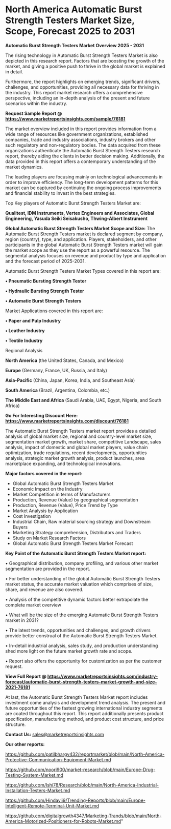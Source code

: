 # North America Automatic Burst Strength Testers Market Size, Scope, Forecast 2025 to 2031

<Strong> Automatic Burst Strength Testers Market Overview 2025 - 2031</strong>

The rising technology in Automatic Burst Strength Testers Market is also depicted in this research report. Factors that are boosting the growth of the market, and giving a positive push to thrive in the global market is explained in detail.

Furthermore, the report highlights on emerging trends, significant drivers, challenges, and opportunities, providing all necessary data for thriving in the industry. This report market research offers a comprehensive perspective, including an in-depth analysis of the present and future scenarios within the industry.

<strong>Request Sample Report @ <a href=https://www.marketreportsinsights.com/sample/76181>https://www.marketreportsinsights.com/sample/76181</a></strong>

The market overview included in this report provides information from a wide range of resources like government organizations, established companies, trade and industry associations, industry brokers and other such regulatory and non-regulatory bodies. The data acquired from these organizations authenticate the Automatic Burst Strength Testers research report, thereby aiding the clients in better decision making. Additionally, the data provided in this report offers a contemporary understanding of the market dynamics.

The leading players are focusing mainly on technological advancements in order to improve efficiency. The long-term development patterns for this market can be captured by continuing the ongoing process improvements and financial stability to invest in the best strategies.

Top Key players of Automatic Burst Strength Testers Market are:

<strong>Qualitest, IDM Instruments, Vertex Engineers and Associates, Global Engineering, Yasuda Seiki Seisakusho, Thwing-Albert Instrument</strong>

<strong><b>Global Automatic Burst Strength Testers Market Scope and Size:</b></strong>
The Automatic Burst Strength Testers market is declared segment by company, region (country), type, and application. Players, stakeholders, and other participants in the global Automatic Burst Strength Testers market will gain the market scope as they use the report as a powerful resource. The segmental analysis focuses on revenue and product by type and application and the forecast period of 2025-2031.

Automatic Burst Strength Testers Market Types covered in this report are:

<strong>• Pneumatic Bursting Strength Tester

• Hydraulic Bursting Strength Tester

• Automatic Burst Strength Testers</strong>

Market Applications covered in this report are:

<strong>• Paper and Pulp Industry

• Leather Industry

• Textile Industry</strong> 

Regional Analysis

<strong>North America</strong> (the United States, Canada, and Mexico)

<strong>Europe</strong> (Germany, France, UK, Russia, and Italy)

<strong>Asia-Pacific</strong> (China, Japan, Korea, India, and Southeast Asia)

<strong>South America</strong> (Brazil, Argentina, Colombia, etc.)

<strong>The Middle East and Africa</strong> (Saudi Arabia, UAE, Egypt, Nigeria, and South Africa)

<strong>Go For Interesting Discount Here: <a href=https://www.marketreportsinsights.com/discount/76181>https://www.marketreportsinsights.com/discount/76181</a></strong>

The Automatic Burst Strength Testers market report provides a detailed analysis of global market size, regional and country-level market size, segmentation market growth, market share, competitive Landscape, sales analysis, impact of domestic and global market players, value chain optimization, trade regulations, recent developments, opportunities analysis, strategic market growth analysis, product launches, area marketplace expanding, and technological innovations.

<strong><b>Major factors covered in the report:</b></strong>
<ul>
  <li>Global Automatic Burst Strength Testers Market </li>
  <li>Economic Impact on the Industry</li>
  <li>Market Competition in terms of Manufacturers</li>
  <li>Production, Revenue (Value) by geographical segmentation</li>
  <li>Production, Revenue (Value), Price Trend by Type</li>
  <li>Market Analysis by Application</li>
  <li>Cost Investigation</li>
  <li>Industrial Chain, Raw material sourcing strategy and Downstream Buyers</li>
  <li>Marketing Strategy comprehension, Distributors and Traders</li>
  <li>Study on Market Research Factors</li>
  <li>Global Automatic Burst Strength Testers Market Forecast</li>
</ul>

<strong><b>Key Point of the Automatic Burst Strength Testers Market report:</b></strong>

• Geographical distribution, company profiling, and various other market segmentation are provided in the report.

• For better understanding of the global Automatic Burst Strength Testers market status, the accurate market valuation which comprises of size, share, and revenue are also covered.

• Analysis of the competitive dynamic factors better extrapolate the complete market overview

• What will be the size of the emerging Automatic Burst Strength Testers market in 2031?

• The latest trends, opportunities and challenges, and growth drivers provide better construal of the Automatic Burst Strength Testers Market.

• In-detail industrial analysis, sales study, and production understanding shed more light on the future market growth rate and scope.

• Report also offers the opportunity for customization as per the customer request.

<strong><b>View Full Report @ <a href=https://www.marketreportsinsights.com/industry-forecast/automatic-burst-strength-testers-market-growth-and-size-2021-76181>https://www.marketreportsinsights.com/industry-forecast/automatic-burst-strength-testers-market-growth-and-size-2021-76181</a></b></strong>


At last, the Automatic Burst Strength Testers Market report includes investment come analysis and development trend analysis. The present and future opportunities of the fastest growing international industry segments are coated throughout this report. This report additionally presents product specification, manufacturing method, and product cost structure, and price structure.

<strong>Contact Us:</strong>
sales@marketreportsinsights.com

<strong>Our other reports:</strong>

<a href=https://github.com/patilbhargv432/reportmarket/blob/main/North-America-Protective-Communication-Equipment-Market.md>https://github.com/patilbhargv432/reportmarket/blob/main/North-America-Protective-Communication-Equipment-Market.md</a>

<a href=https://github.com/noori900/market-research/blob/main/Europe-Drug-Testing-System-Market.md>https://github.com/noori900/market-research/blob/main/Europe-Drug-Testing-System-Market.md</a>

<a href=https://github.com/Ishi78/Research/blob/main/North-America-Industrial-Installation-Testers-Market.md>https://github.com/Ishi78/Research/blob/main/North-America-Industrial-Installation-Testers-Market.md</a>

<a href=https://github.com/Hindavii9/Trending-Reports/blob/main/Europe-Intelligent-Remote-Terminal-Unit-Market.md>https://github.com/Hindavii9/Trending-Reports/blob/main/Europe-Intelligent-Remote-Terminal-Unit-Market.md</a>

<a href=https://github.com/digitalgrowth4347/Marketing-Trands/blob/main/North-America-Motorized-Positioners-for-Robots-Market.md>https://github.com/digitalgrowth4347/Marketing-Trands/blob/main/North-America-Motorized-Positioners-for-Robots-Market.md</a>"
